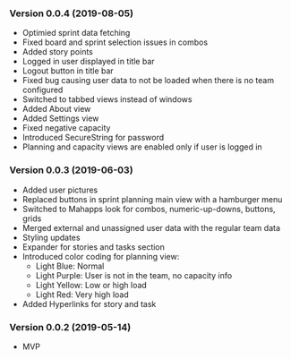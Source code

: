 
### Version 0.0.4 (2019-08-05)
 * Optimied sprint data fetching 
 * Fixed board and sprint selection issues in combos
 * Added story points
 * Logged in user displayed in title bar
 * Logout button in title bar
 * Fixed bug causing user data to not be loaded when there is no team configured
 * Switched to tabbed views instead of windows
 * Added About view
 * Added Settings view
 * Fixed negative capacity
 * Introduced SecureString for password
 * Planning and capacity views are enabled only if user is logged in
 
### Version 0.0.3 (2019-06-03)
 * Added user pictures
 * Replaced buttons in sprint planning main view with a hamburger menu
 * Switched to Mahapps look for combos, numeric-up-downs, buttons, grids
 * Merged external and unassigned user data with the regular team data
 * Styling updates
 * Expander for stories and tasks section
 * Introduced color coding for planning view:
   * Light Blue: Normal
   * Light Purple: User is not in the team, no capacity info
   * Light Yellow: Low or high load
   * Light Red: Very high load
 * Added Hyperlinks for story and task
### Version 0.0.2 (2019-05-14)
 * MVP